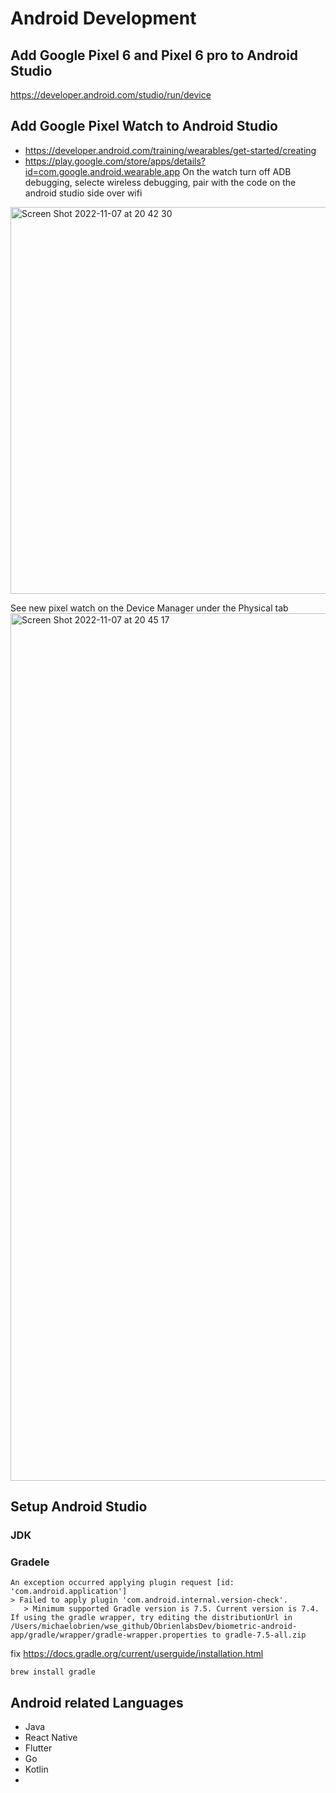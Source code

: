 # Android Development
## Add Google Pixel 6 and Pixel 6 pro to Android Studio
https://developer.android.com/studio/run/device

## Add Google Pixel Watch to Android Studio

- https://developer.android.com/training/wearables/get-started/creating
- https://play.google.com/store/apps/details?id=com.google.android.wearable.app
On the watch turn off ADB debugging, selecte wireless debugging, pair with the code on the android studio side over wifi

<img width="619" alt="Screen Shot 2022-11-07 at 20 42 30" src="https://user-images.githubusercontent.com/24765473/200453424-574d8b9f-7619-452e-a70e-20b2569237ec.png">

See new pixel watch on the Device Manager under the Physical tab
<img width="1388" alt="Screen Shot 2022-11-07 at 20 45 17" src="https://user-images.githubusercontent.com/24765473/200453520-8dbbc66c-4796-497f-ac9a-d980d0549fc2.png">

## Setup Android Studio
### JDK
### Gradele
```
An exception occurred applying plugin request [id: 'com.android.application']
> Failed to apply plugin 'com.android.internal.version-check'.
   > Minimum supported Gradle version is 7.5. Current version is 7.4. If using the gradle wrapper, try editing the distributionUrl in /Users/michaelobrien/wse_github/ObrienlabsDev/biometric-android-app/gradle/wrapper/gradle-wrapper.properties to gradle-7.5-all.zip

```
fix
https://docs.gradle.org/current/userguide/installation.html
```
brew install gradle
```


## Android related Languages
- Java
- React Native
- Flutter
- Go
- Kotlin
- 
